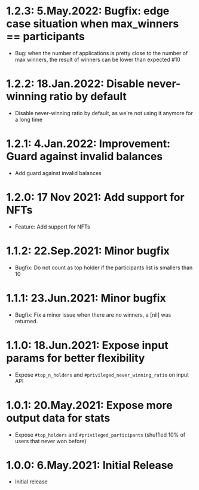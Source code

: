 # 1.2.3: 5.May.2022: Bugfix: edge case situation when max_winners == participants

* Bug: when the number of applications is pretty close to the number of max winners, the result of winners can be lower than expected #10

# 1.2.2: 18.Jan.2022: Disable never-winning ratio by default

* Disable never-winning ratio by default, as we're not using it anymore for a long time

# 1.2.1: 4.Jan.2022: Improvement: Guard against invalid balances

* Add guard against invalid balances

# 1.2.0: 17 Nov 2021: Add support for NFTs

* Feature: Add support for NFTs

# 1.1.2: 22.Sep.2021: Minor bugfix

* Bugfix: Do not count as top holder if the participants list is smallers than 10

# 1.1.1: 23.Jun.2021: Minor bugfix

* Bugfix: Fix a minor issue when there are no winners, a [nil] was returned.

# 1.1.0: 18.Jun.2021: Expose input params for better flexibility

* Expose `#top_n_holders` and `#privileged_never_winning_ratio` on input API

# 1.0.1: 20.May.2021: Expose more output data for stats

* Expose `#top_holders` and `#privileged_participants` (shuffled 10% of users that never won before)

# 1.0.0: 6.May.2021: Initial Release

* Initial release
